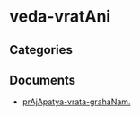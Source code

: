 # veda-vratAni


## Categories


## Documents
- [prAjApatya-vrata-grahaNam.](prAjApatya-vrata-grahaNam.pdf)